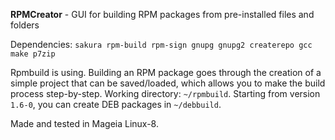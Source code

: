 **RPMCreator** - GUI for building RPM packages from pre-installed files and folders

Dependencies: `sakura rpm-build rpm-sign gnupg gnupg2 createrepo gcc make p7zip`

Rpmbuild is using. Building an RPM package goes through the creation of a simple project that can be saved/loaded, which allows you to make the build process step-by-step. Working directory: `~/rpmbuild`. Starting from version `1.6-0`, you can create DEB packages in `~/debbuild`.

Made and tested in Mageia Linux-8.
